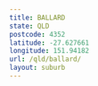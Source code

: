 ```yaml
---
title: BALLARD
state: QLD
postcode: 4352
latitude: -27.627661
longitude: 151.94182
url: /qld/ballard/
layout: suburb
---
```

